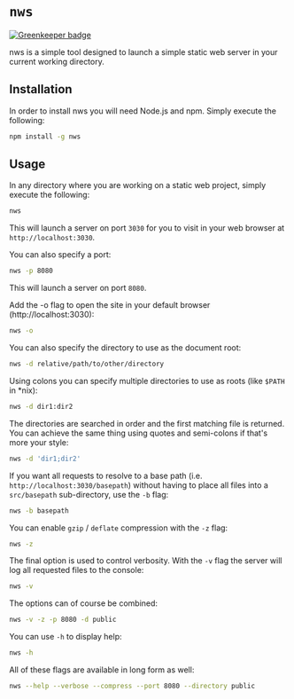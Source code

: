 # `nws`

[![Greenkeeper badge](https://badges.greenkeeper.io/knpwrs/nws.svg)](https://greenkeeper.io/)

nws is a simple tool designed to launch a simple static web server in your
current working directory.

## Installation

In order to install nws you will need Node.js and npm. Simply execute the
following:

```sh
npm install -g nws
```

## Usage

In any directory where you are working on a static web project, simply execute
the following:

```sh
nws
```

This will launch a server on port `3030` for you to visit in your web browser
at `http://localhost:3030`.

You can also specify a port:

```sh
nws -p 8080
```

This will launch a server on port `8080`.

Add the -o flag to open the site in your default browser
(http://localhost:3030):

```sh
nws -o
```

You can also specify the directory to use as the document root:

```sh
nws -d relative/path/to/other/directory
```

Using colons you can specify multiple directories to use as roots (like
`$PATH` in \*nix):

```sh
nws -d dir1:dir2
```

The directories are searched in order and the first matching file is returned.
You can achieve the same thing using quotes and semi-colons if that's more
your style:

```sh
nws -d 'dir1;dir2'
```

If you want all requests to resolve to a base path (i.e.
`http://localhost:3030/basepath`) without having to place all files into a
`src/basepath` sub-directory, use the `-b` flag:

```sh
nws -b basepath
```

You can enable `gzip` / `deflate` compression with the `-z` flag:

```sh
nws -z
```

The final option is used to control verbosity. With the `-v` flag the server
will log all requested files to the console:

```sh
nws -v
```

The options can of course be combined:

```sh
nws -v -z -p 8080 -d public
```

You can use `-h` to display help:

```sh
nws -h
```

All of these flags are available in long form as well:

```sh
nws --help --verbose --compress --port 8080 --directory public
```
